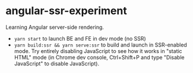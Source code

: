 # angular-ssr-experiment

Learning Angular server-side rendering.

* `yarn start` to launch BE and FE in dev mode (no SSR)
* `yarn build:ssr && yarn serve:ssr` to build and launch in SSR-enabled mode. Try entirely disabling JavaScript to see how it works in "static HTML" mode (in Chrome dev console, Ctrl+Shift+P and type "Disable JavaScript" to disable JavaScript).
